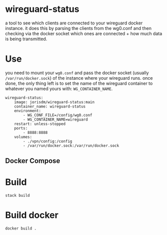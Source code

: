 # wireguard-status

a tool to see which clients are connected to your wireguard docker instance.
it does this by parsing the clients from the wg0.conf and then checking via the docker socket which ones are connected + how much data is being transmitted.

# Use

you need to mount your `wg0.conf` and pass the docker socket (usually `/var/run/docker.sock`) of the instance where your wireguard runs.
once done, the only thing left is to set the name of the wireguard container to whatever you named yours with: `WG_CONTAINER_NAME`.

    wireguard-status:
        image: jorisdm/wireguard-status:main
        container_name: wireguard-status
        environment:
            - WG_CONF_FILE=/config/wg0.conf
            - WG_CONTAINER_NAME=wireguard
        restart: unless-stopped
        ports:
            - 8888:8888
        volumes:
            - ./vpn/config:/config
            - /var/run/docker.sock:/var/run/docker.sock

## Docker Compose

# Build

    stack build

# Build docker

    docker build .
